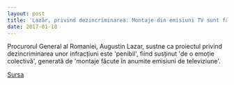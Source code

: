 ```yaml
---
layout: post
title: 'Lazăr, privind dezincriminarea: Montaje din emisiuni TV sunt făcute pentru a susține un proiect penibil'
date: 2017-01-18
---
```


Procurorul General al Romaniei, Augustin Lazar, sustne ca proiectul privind dezincriminarea unor infracțiuni este 'penibil', fiind susținut 'de o emoție colectivă', generată de 'montaje făcute în anumite emisiuni de televiziune'.

[Sursa](http://www.agerpres.ro/justitie/2017/01/18/lazar-privind-dezincriminarea-montaje-din-emisiuni-tv-sunt-facute-pentru-a-sustine-un-proiect-penibil-14-02-46)
